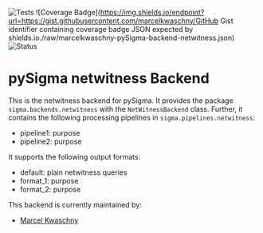 ![Tests](https://github.com/marcelkwaschny/pySigma-backend-netwitness/actions/workflows/test.yml/badge.svg)
![Coverage Badge](https://img.shields.io/endpoint?url=https://gist.githubusercontent.com/marcelkwaschny/GitHub Gist identifier containing coverage badge JSON expected by shields.io./raw/marcelkwaschny-pySigma-backend-netwitness.json)
![Status](https://img.shields.io/badge/Status-pre--release-orange)

# pySigma netwitness Backend

This is the netwitness backend for pySigma. It provides the package `sigma.backends.netwitness` with the `NetWitnessBackend` class.
Further, it contains the following processing pipelines in `sigma.pipelines.netwitness`:

* pipeline1: purpose
* pipeline2: purpose

It supports the following output formats:

* default: plain netwitness queries
* format_1: purpose
* format_2: purpose

This backend is currently maintained by:

* [Marcel Kwaschny](https://github.com/marcelkwaschny/)
